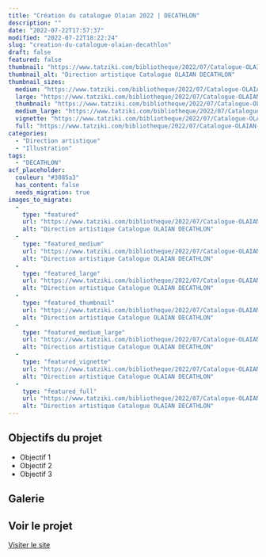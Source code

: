 ```yaml
---
title: "Création du catalogue Olaian 2022 | DECATHLON"
description: ""
date: "2022-07-22T17:57:37"
modified: "2022-07-22T18:22:24"
slug: "creation-du-catalogue-olaian-decathlon"
draft: false
featured: false
thumbnail: "https://www.tatziki.com/bibliotheque/2022/07/Catalogue-OLAIAN-2022-Couv-PRINT-1.jpg"
thumbnail_alt: "Direction artistique Catalogue OLAIAN DECATHLON"
thumbnail_sizes:
  medium: "https://www.tatziki.com/bibliotheque/2022/07/Catalogue-OLAIAN-2022-Couv-PRINT-1-216x300.jpg"
  large: "https://www.tatziki.com/bibliotheque/2022/07/Catalogue-OLAIAN-2022-Couv-PRINT-1-738x1024.jpg"
  thumbnail: "https://www.tatziki.com/bibliotheque/2022/07/Catalogue-OLAIAN-2022-Couv-PRINT-1-150x150.jpg"
  medium_large: "https://www.tatziki.com/bibliotheque/2022/07/Catalogue-OLAIAN-2022-Couv-PRINT-1-768x1065.jpg"
  vignette: "https://www.tatziki.com/bibliotheque/2022/07/Catalogue-OLAIAN-2022-Couv-PRINT-1-380x527.jpg"
  full: "https://www.tatziki.com/bibliotheque/2022/07/Catalogue-OLAIAN-2022-Couv-PRINT-1.jpg"
categories:
  - "Direction artistique"
  - "Illustration"
tags:
  - "DECATHLON"
acf_placeholder:
  couleur: "#3085a3"
  has_content: false
  needs_migration: true
images_to_migrate:
  -
    type: "featured"
    url: "https://www.tatziki.com/bibliotheque/2022/07/Catalogue-OLAIAN-2022-Couv-PRINT-1.jpg"
    alt: "Direction artistique Catalogue OLAIAN DECATHLON"
  -
    type: "featured_medium"
    url: "https://www.tatziki.com/bibliotheque/2022/07/Catalogue-OLAIAN-2022-Couv-PRINT-1-216x300.jpg"
    alt: "Direction artistique Catalogue OLAIAN DECATHLON"
  -
    type: "featured_large"
    url: "https://www.tatziki.com/bibliotheque/2022/07/Catalogue-OLAIAN-2022-Couv-PRINT-1-738x1024.jpg"
    alt: "Direction artistique Catalogue OLAIAN DECATHLON"
  -
    type: "featured_thumbnail"
    url: "https://www.tatziki.com/bibliotheque/2022/07/Catalogue-OLAIAN-2022-Couv-PRINT-1-150x150.jpg"
    alt: "Direction artistique Catalogue OLAIAN DECATHLON"
  -
    type: "featured_medium_large"
    url: "https://www.tatziki.com/bibliotheque/2022/07/Catalogue-OLAIAN-2022-Couv-PRINT-1-768x1065.jpg"
    alt: "Direction artistique Catalogue OLAIAN DECATHLON"
  -
    type: "featured_vignette"
    url: "https://www.tatziki.com/bibliotheque/2022/07/Catalogue-OLAIAN-2022-Couv-PRINT-1-380x527.jpg"
    alt: "Direction artistique Catalogue OLAIAN DECATHLON"
  -
    type: "featured_full"
    url: "https://www.tatziki.com/bibliotheque/2022/07/Catalogue-OLAIAN-2022-Couv-PRINT-1.jpg"
    alt: "Direction artistique Catalogue OLAIAN DECATHLON"
---
```


## Objectifs du projet

<!-- TODO: Ajouter les objectifs depuis ACF -->
- Objectif 1
- Objectif 2
- Objectif 3

## Galerie

<!-- TODO: Ajouter les images du projet -->

## Voir le projet

[Visiter le site](https://www.tatziki.com/creation-du-catalogue-olaian-decathlon/)
